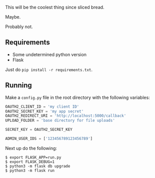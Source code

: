 This will be the coolest thing since sliced bread.

Maybe.

Probably not.

## Requirements

- Some undetermined python version
- Flask

Just do `pip install -r requirements.txt`.

## Running

Make a `config.py` file in the root directory with the following variables:

```py
OAUTH2_CLIENT_ID = 'my client ID'
OAUTH2_SECRET_KEY = 'my app secret'
OAUTH2_REDIRECT_URI = 'http://localhost:5000/callback'
UPLOAD_FOLDER = 'base directory for file uploads'

SECRET_KEY = OAUTH2_SECRET_KEY

ADMIN_USER_IDS = ['123456789123456789']
```

Next up do the following:

```
$ export FLASK_APP=run.py
$ export FLASK_DEBUG=1
$ python3 -m flask db upgrade
$ python3 -m flask run
```

